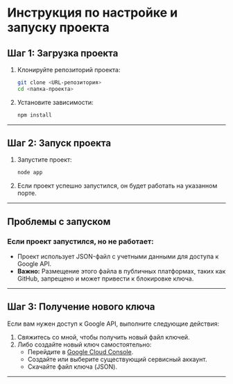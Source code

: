 # Инструкция по настройке и запуску проекта

## Шаг 1: Загрузка проекта
1. Клонируйте репозиторий проекта:
   ```bash
   git clone <URL-репозитория>
   cd <папка-проекта>
   ```
2. Установите зависимости:
   ```bash
   npm install
   ```

---

## Шаг 2: Запуск проекта
1. Запустите проект:
   ```bash
   node app
   ```
2. Если проект успешно запустился, он будет работать на указанном порте.

---

## Проблемы с запуском
### Если проект запустился, но не работает:
- Проект использует JSON-файл с учетными данными для доступа к Google API.
- **Важно:** Размещение этого файла в публичных платформах, таких как GitHub, запрещено и может привести к блокировке ключа.

---

## Шаг 3: Получение нового ключа
Если вам нужен доступ к Google API, выполните следующие действия:
1. Свяжитесь со мной, чтобы получить новый файл ключей.
2. Либо создайте новый ключ самостоятельно:
   - Перейдите в [Google Cloud Console](https://console.cloud.google.com/).
   - Создайте или выберите существующий сервисный аккаунт.
   - Скачайте файл ключа (JSON).

---
